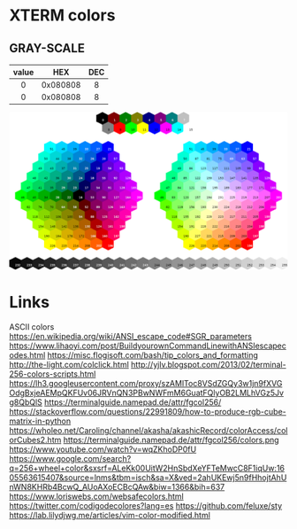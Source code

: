 # XTERM colors

## GRAY-SCALE
|value |   HEX   |DEC|
|:----:|---------|:---:|
|0     | 0x080808|8|
|0     | 0x080808|8|


![imagecodes]
# Links
ASCII colors
https://en.wikipedia.org/wiki/ANSI_escape_code#SGR_parameters
https://www.lihaoyi.com/post/BuildyourownCommandLinewithANSIescapecodes.html
https://misc.flogisoft.com/bash/tip_colors_and_formatting
http://the-light.com/colclick.html
http://yjlv.blogspot.com/2013/02/terminal-256-colors-scripts.html
https://lh3.googleusercontent.com/proxy/szAMlToc8VSdZGQy3w1jn9fXVGOdgBxjeAEMpQKFUv06JRVnQN3PBwNWFmM6GuatFQlyOB2LMLhVGz5Jvg8QbQlS
https://terminalguide.namepad.de/attr/fgcol256/
https://stackoverflow.com/questions/22991809/how-to-produce-rgb-cube-matrix-in-python
https://wholeo.net/Caroling/channel/akasha/akashicRecord/colorAccess/colorCubes2.htm
https://terminalguide.namepad.de/attr/fgcol256/colors.png
https://www.youtube.com/watch?v=wqZKhoDP0fU
https://www.google.com/search?q=256+wheel+color&sxsrf=ALeKk00UitW2HnSbdXeYFTeMwcC8F1iqUw:1605563615407&source=lnms&tbm=isch&sa=X&ved=2ahUKEwj5n9fHhojtAhUnWN8KHRb4BcwQ_AUoAXoECBcQAw&biw=1366&bih=637
https://www.loriswebs.com/websafecolors.html
https://twitter.com/codigodecolores?lang=es
https://github.com/feluxe/sty
https://lab.lilydjwg.me/articles/vim-color-modified.html

<!--links-->
[imagecodes]:assets/xterm256.png
